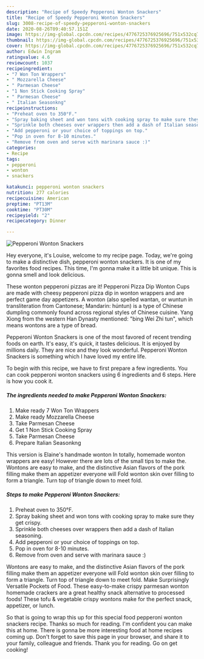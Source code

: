 ```yaml
---
description: "Recipe of Speedy Pepperoni Wonton Snackers"
title: "Recipe of Speedy Pepperoni Wonton Snackers"
slug: 3008-recipe-of-speedy-pepperoni-wonton-snackers
date: 2020-08-26T09:40:57.151Z
image: https://img-global.cpcdn.com/recipes/4776725376925696/751x532cq70/pepperoni-wonton-snackers-recipe-main-photo.jpg
thumbnail: https://img-global.cpcdn.com/recipes/4776725376925696/751x532cq70/pepperoni-wonton-snackers-recipe-main-photo.jpg
cover: https://img-global.cpcdn.com/recipes/4776725376925696/751x532cq70/pepperoni-wonton-snackers-recipe-main-photo.jpg
author: Edwin Ingram
ratingvalue: 4.6
reviewcount: 1037
recipeingredient:
- "7 Won Ton Wrappers"
- " Mozzarella Cheese"
- " Parmesan Cheese"
- "1 Non Stick Cooking Spray"
- " Parmesan Cheese"
- " Italian Seasonkng"
recipeinstructions:
- "Preheat oven to 350°F."
- "Spray baking sheet and won tons with cooking spray to make sure they get crispy."
- "Sprinkle both cheeses over wrappers then add a dash of Italian seasoning."
- "Add pepperoni or your choice of toppings on top."
- "Pop in oven for 8-10 minutes."
- "Remove from oven and serve with marinara sauce :)"
categories:
- Recipe
tags:
- pepperoni
- wonton
- snackers

katakunci: pepperoni wonton snackers 
nutrition: 277 calories
recipecuisine: American
preptime: "PT13M"
cooktime: "PT30M"
recipeyield: "2"
recipecategory: Dinner

---
```



![Pepperoni Wonton Snackers](https://img-global.cpcdn.com/recipes/4776725376925696/751x532cq70/pepperoni-wonton-snackers-recipe-main-photo.jpg)

Hey everyone, it's Louise, welcome to my recipe page. Today, we're going to make a distinctive dish, pepperoni wonton snackers. It is one of my favorites food recipes. This time, I'm gonna make it a little bit unique. This is gonna smell and look delicious.

These wonton pepperoni pizzas are it! Pepperoni Pizza Dip Wonton Cups are made with cheesy pepperoni pizza dip in wonton wrappers and are perfect game day appetizers. A wonton (also spelled wantan, or wuntun in transliteration from Cantonese; Mandarin: húntun) is a type of Chinese dumpling commonly found across regional styles of Chinese cuisine. Yang Xiong from the western Han Dynasty mentioned: &#34;bing Wei Zhi tun&#34;, which means wontons are a type of bread.

Pepperoni Wonton Snackers is one of the most favored of recent trending foods on earth. It's easy, it's quick, it tastes delicious. It is enjoyed by millions daily. They are nice and they look wonderful. Pepperoni Wonton Snackers is something which I have loved my entire life.


To begin with this recipe, we have to first prepare a few ingredients. You can cook pepperoni wonton snackers using 6 ingredients and 6 steps. Here is how you cook it.

<!--inarticleads1-->

##### The ingredients needed to make Pepperoni Wonton Snackers:

1. Make ready 7 Won Ton Wrappers
1. Make ready  Mozzarella Cheese
1. Take  Parmesan Cheese
1. Get 1 Non Stick Cooking Spray
1. Take  Parmesan Cheese
1. Prepare  Italian Seasonkng


This version is Elaine&#39;s handmade wonton In totally, homemade wonton wrappers are easy! However there are lots of the small tips to make the. Wontons are easy to make, and the distinctive Asian flavors of the pork filling make them an appetizer everyone will Fold wonton skin over filling to form a triangle. Turn top of triangle down to meet fold. 

<!--inarticleads2-->

##### Steps to make Pepperoni Wonton Snackers:

1. Preheat oven to 350°F.
1. Spray baking sheet and won tons with cooking spray to make sure they get crispy.
1. Sprinkle both cheeses over wrappers then add a dash of Italian seasoning.
1. Add pepperoni or your choice of toppings on top.
1. Pop in oven for 8-10 minutes.
1. Remove from oven and serve with marinara sauce :)


Wontons are easy to make, and the distinctive Asian flavors of the pork filling make them an appetizer everyone will Fold wonton skin over filling to form a triangle. Turn top of triangle down to meet fold. Make Surprisingly Versatile Pockets of Food. These easy-to-make crispy parmesan wonton homemade crackers are a great healthy snack alternative to processed foods! These tofu &amp; vegetable crispy wontons make for the perfect snack, appetizer, or lunch. 

So that is going to wrap this up for this special food pepperoni wonton snackers recipe. Thanks so much for reading. I'm confident you can make this at home. There is gonna be more interesting food at home recipes coming up. Don't forget to save this page in your browser, and share it to your family, colleague and friends. Thank you for reading. Go on get cooking!

